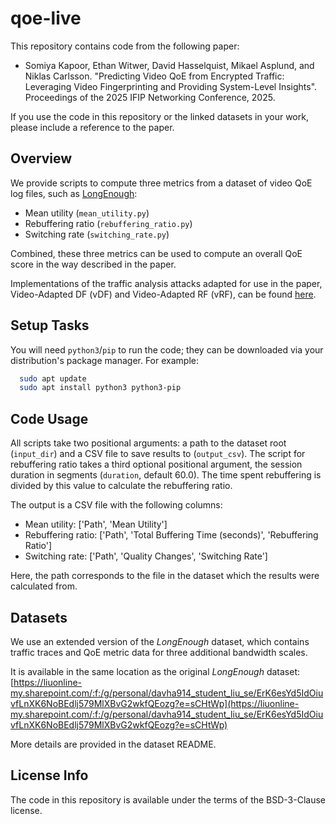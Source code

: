 # qoe-live

This repository contains code from the following paper:
 - Somiya Kapoor, Ethan Witwer, David Hasselquist, Mikael Asplund, and Niklas Carlsson. "Predicting Video QoE from Encrypted Traffic: Leveraging Video Fingerprinting and Providing System-Level Insights". Proceedings of the 2025 IFIP Networking Conference, 2025.

If you use the code in this repository or the linked datasets in your work, please include a reference to the paper.

## Overview

We provide scripts to compute three metrics from a dataset of video QoE log files, such as [LongEnough](https://github.com/trafnex/raising-the-bar):
 - Mean utility (`mean_utility.py`)
 - Rebuffering ratio (`rebuffering_ratio.py`)
 - Switching rate (`switching_rate.py`)

Combined, these three metrics can be used to compute an overall QoE score in the way described in the paper.

Implementations of the traffic analysis attacks adapted for use in the paper, Video-Adapted DF (vDF) and Video-Adapted RF (vRF), can be found [here](https://github.com/trafnex/video-augmentation).

## Setup Tasks

You will need `python3`/`pip` to run the code; they can be downloaded via your distribution's package manager. For example:

```bash
  sudo apt update
  sudo apt install python3 python3-pip
```

## Code Usage

All scripts take two positional arguments: a path to the dataset root (`input_dir`) and a CSV file to save results to (`output_csv`). The script for rebuffering ratio takes a third optional positional argument, the session duration in segments (`duration`, default 60.0). The time spent rebuffering is divided by this value to calculate the rebuffering ratio.

The output is a CSV file with the following columns:
 - Mean utility: ['Path', 'Mean Utility']
 - Rebuffering ratio: ['Path', 'Total Buffering Time (seconds)', 'Rebuffering Ratio']
 - Switching rate: ['Path', 'Quality Changes', 'Switching Rate']

Here, the path corresponds to the file in the dataset which the results were calculated from.

## Datasets

We use an extended version of the _LongEnough_ dataset, which contains traffic traces and QoE metric data for three additional bandwidth scales.

It is available in the same location as the original _LongEnough_ dataset: [https://liuonline-my.sharepoint.com/:f:/g/personal/davha914_student_liu_se/ErK6esYd5IdOiuvfLnXK6NoBEdlj579MlXBvG2wkfQEozg?e=sCHtWp](https://liuonline-my.sharepoint.com/:f:/g/personal/davha914_student_liu_se/ErK6esYd5IdOiuvfLnXK6NoBEdlj579MlXBvG2wkfQEozg?e=sCHtWp)

More details are provided in the dataset README.

## License Info

The code in this repository is available under the terms of the BSD-3-Clause license.
